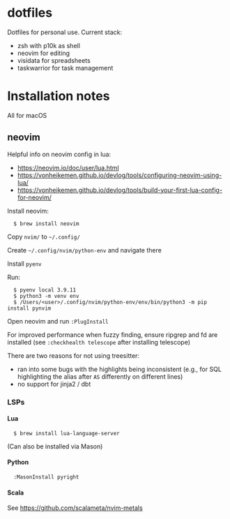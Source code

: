 # dotfiles

Dotfiles for personal use. Current stack:

- zsh with p10k as shell
- neovim for editing
- visidata for spreadsheets
- taskwarrior for task management

# Installation notes
All for macOS

## neovim
Helpful info on neovim config in lua:
- https://neovim.io/doc/user/lua.html
- https://vonheikemen.github.io/devlog/tools/configuring-neovim-using-lua/
- https://vonheikemen.github.io/devlog/tools/build-your-first-lua-config-for-neovim/

Install neovim:
```
  $ brew install neovim
```

Copy `nvim/` to `~/.config/`

Create `~/.config/nvim/python-env` and navigate there

Install `pyenv`

Run:
```
  $ pyenv local 3.9.11
  $ python3 -m venv env
  $ /Users/<user>/.config/nvim/python-env/env/bin/python3 -m pip install pynvim
```

Open neovim and run `:PlugInstall`

For improved performance when fuzzy finding, ensure ripgrep and fd are installed (see `:checkhealth telescope` after installing telescope)

There are two reasons for not using treesitter:
- ran into some bugs with the highlights being inconsistent (e.g., for SQL highlighting the alias after `AS` differently on different lines)
- no support for jinja2 / dbt

### LSPs

#### Lua

```
  $ brew install lua-language-server
```

(Can also be installed via Mason)

#### Python

```
  :MasonInstall pyright
```

#### Scala

See https://github.com/scalameta/nvim-metals
